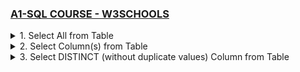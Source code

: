 ### [A1-SQL COURSE - W3SCHOOLS](/courses/A1.md)

<details>
  <summary>1. Select All from Table </summary>

# Select All from Table

```jsbs
SELECT * FROM `Customers`;
```

![](https://github.com/omeatai/DS-Tutorial/assets/32337103/320cf545-5eb4-4190-9c37-1ae9edf22ee9)

</details>

<details>
  <summary>2. Select Column(s) from Table </summary>

# Select Column(s) from Table

```jsbs
SELECT CustomerName, City FROM Customers;
```

![](https://github.com/omeatai/DS-Tutorial/assets/32337103/ec4be7fc-f8d5-4c80-856f-3169c990c4be)

</details>

<details>
  <summary>3. Select DISTINCT (without duplicate values) Column from Table </summary>

# Select DISTINCT (without duplicate values) Column from Table

```jsbs
SELECT DISTINCT Country FROM Customers;
```
  
![](https://github.com/omeatai/DS-Tutorial/assets/32337103/f43ef747-ce51-47a4-bbf0-bf89868e1ad6)
  

```jsbs

```

```jsbs

```

```jsbs

```

```jsbs

```

```jsbs

```

```jsbs

```

```jsbs

```

```jsbs

```

```jsbs

```

```jsbs

```

```jsbs

```

```jsbs

```

```jsbs

```

```jsbs

```

```jsbs

```

```jsbs

```

```jsbs

```

```jsbs

```

```jsbs

```

```jsbs

```

```jsbs

```

```jsbs

```

```jsbs

```

```jsbs

```

```jsbs

```

```jsbs

```

```jsbs

```

```jsbs

```

```jsbs

```

```jsbs

```

```jsbs

```

```jsbs

```

```jsbs

```

</details>
